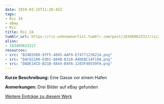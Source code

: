 ```yaml
---
date: 2019-03-15T11:28:45Z
tags:
- Ric 24
- eBay
- Ric
title: Ric 24
tumblr_url: https://ric-unknownartist.tumblr.com/post/183469623317/ric24
alias:
- 183469623317
resources:
- src: "B24B3380-97F5-4045-AAF9-E74771236214.png"
- src: "D4C02100-E9D1-484B-B318-A4DEBC14F19A.png"
- src: "DADE14CD-B21B-4A44-B4FA-1203F48559FA.png"
---
```


**Kurze Beschreibung:** Eine Gasse vor einem Hafen

**Anmerkungen:** Drei Bilder auf eBay gefunden

[Weitere Einträge zu diesem Werk](/de/tags/ric-24)
